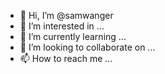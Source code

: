 - 👋 Hi, I’m @samwanger
- 👀 I’m interested in ...
- 🌱 I’m currently learning ...
- 💞️ I’m looking to collaborate on ...
- 📫 How to reach me ...

<!---
samwanger/samwanger is a ✨ special ✨ repository because its `README.md` (this file) appears on your GitHub profile.
You can click the Preview link to take a look at your changes.
--->
